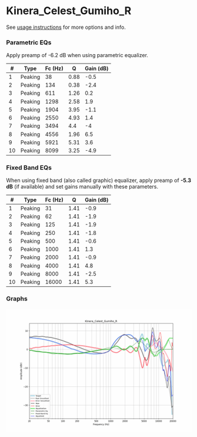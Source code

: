 # Kinera_Celest_Gumiho_R
See [usage instructions](https://github.com/jaakkopasanen/AutoEq#usage) for more options and info.

### Parametric EQs
Apply preamp of -6.2 dB when using parametric equalizer.

|   # | Type    |   Fc (Hz) |    Q |   Gain (dB) |
|-----|---------|-----------|------|-------------|
|   1 | Peaking |        38 | 0.88 |        -0.5 |
|   2 | Peaking |       134 | 0.38 |        -2.4 |
|   3 | Peaking |       611 | 1.26 |         0.2 |
|   4 | Peaking |      1298 | 2.58 |         1.9 |
|   5 | Peaking |      1904 | 3.95 |        -1.1 |
|   6 | Peaking |      2550 | 4.93 |         1.4 |
|   7 | Peaking |      3494 | 4.4  |        -4   |
|   8 | Peaking |      4556 | 1.96 |         6.5 |
|   9 | Peaking |      5921 | 5.31 |         3.6 |
|  10 | Peaking |      8099 | 3.25 |        -4.9 |

### Fixed Band EQs
When using fixed band (also called graphic) equalizer, apply preamp of **-5.3 dB** (if available) and set gains manually with these parameters.

|   # | Type    |   Fc (Hz) |    Q |   Gain (dB) |
|-----|---------|-----------|------|-------------|
|   1 | Peaking |        31 | 1.41 |        -0.9 |
|   2 | Peaking |        62 | 1.41 |        -1.9 |
|   3 | Peaking |       125 | 1.41 |        -1.9 |
|   4 | Peaking |       250 | 1.41 |        -1.8 |
|   5 | Peaking |       500 | 1.41 |        -0.6 |
|   6 | Peaking |      1000 | 1.41 |         1.3 |
|   7 | Peaking |      2000 | 1.41 |        -0.9 |
|   8 | Peaking |      4000 | 1.41 |         4.8 |
|   9 | Peaking |      8000 | 1.41 |        -2.5 |
|  10 | Peaking |     16000 | 1.41 |         5.3 |

### Graphs
![](./Kinera_Celest_Gumiho_R.png)
